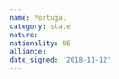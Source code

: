 ```yaml
---
name: Portugal
category: state
nature: 
nationality: UE
alliance: 
date_signed: '2018-11-12'
---
```

    
